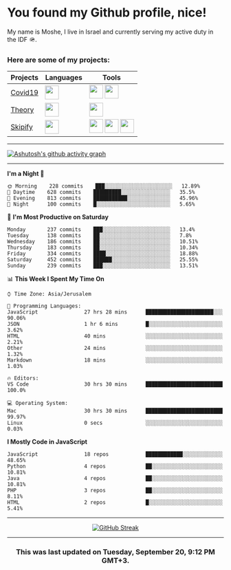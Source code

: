 <h1>You found my Github profile, nice!</h1>
<p>
    My name is Moshe, I live in Israel and currently serving my active duty in the IDF 🪖.
</p>

<h3>Here are some of my projects:</h3>

| Projects                                          | Languages                                                                                   | Tools                                                                                                                                                                                                                                                                       |
| ------------------------------------------------- | ------------------------------------------------------------------------------------------- | --------------------------------------------------------------------------------------------------------------------------------------------------------------------------------------------------------------------------------------------------------------------------- |
| [Covid19](https://github.com/jewishmoses/covid19) | <img height="32" width="32" src="https://unpkg.com/simple-icons@v6/icons/php.svg" />        | <img height="32" width="32" src="https://unpkg.com/simple-icons@v6/icons/laravel.svg" /> <img height="32" width="32" src="https://unpkg.com/simple-icons@v6/icons/livewire.svg" />                                                                                          |
| [Theory](https://github.com/jewishmoses/theory)   | <img height="32" width="32" src="https://unpkg.com/simple-icons@v6/icons/python.svg" />     | <img height="32" width="32" src="https://unpkg.com/simple-icons@v6/icons/django.svg" />                                                                                                                                                                                     |
| [Skipify](https://github.com/jewishmoses/skipify) | <img height="32" width="32" src="https://unpkg.com/simple-icons@v6/icons/javascript.svg" /> | <img height="32" width="32" src="https://unpkg.com/simple-icons@v6/icons/sqlite.svg" /> <img height="32" width="32" src="https://unpkg.com/simple-icons@v6/icons/sequelize.svg" /> <img height="32" width="32" src="https://unpkg.com/simple-icons@v6/icons/express.svg" /> |

<hr />

[![Ashutosh's github activity graph](https://activity-graph.herokuapp.com/graph?username=jewishmoses&theme=github&bg_color=fff&line=216e39&color=000&point=000)](https://github.com/jewishmoses/github-readme-activity-graph)

<hr />

<!--START_SECTION:waka-->
**I'm a Night 🦉** 

```text
🌞 Morning    228 commits    ███░░░░░░░░░░░░░░░░░░░░░░   12.89% 
🌆 Daytime    628 commits    █████████░░░░░░░░░░░░░░░░   35.5% 
🌃 Evening    813 commits    ███████████░░░░░░░░░░░░░░   45.96% 
🌙 Night      100 commits    █░░░░░░░░░░░░░░░░░░░░░░░░   5.65%

```
📅 **I'm Most Productive on Saturday** 

```text
Monday       237 commits    ███░░░░░░░░░░░░░░░░░░░░░░   13.4% 
Tuesday      138 commits    ██░░░░░░░░░░░░░░░░░░░░░░░   7.8% 
Wednesday    186 commits    ██░░░░░░░░░░░░░░░░░░░░░░░   10.51% 
Thursday     183 commits    ██░░░░░░░░░░░░░░░░░░░░░░░   10.34% 
Friday       334 commits    ████░░░░░░░░░░░░░░░░░░░░░   18.88% 
Saturday     452 commits    ██████░░░░░░░░░░░░░░░░░░░   25.55% 
Sunday       239 commits    ███░░░░░░░░░░░░░░░░░░░░░░   13.51%

```


📊 **This Week I Spent My Time On** 

```text
⌚︎ Time Zone: Asia/Jerusalem

💬 Programming Languages: 
JavaScript               27 hrs 28 mins      ██████████████████████░░░   90.06% 
JSON                     1 hr 6 mins         █░░░░░░░░░░░░░░░░░░░░░░░░   3.62% 
HTML                     40 mins             ░░░░░░░░░░░░░░░░░░░░░░░░░   2.21% 
Other                    24 mins             ░░░░░░░░░░░░░░░░░░░░░░░░░   1.32% 
Markdown                 18 mins             ░░░░░░░░░░░░░░░░░░░░░░░░░   1.03%

🔥 Editors: 
VS Code                  30 hrs 30 mins      █████████████████████████   100.0%

💻 Operating System: 
Mac                      30 hrs 30 mins      █████████████████████████   99.97% 
Linux                    0 secs              ░░░░░░░░░░░░░░░░░░░░░░░░░   0.03%

```

**I Mostly Code in JavaScript** 

```text
JavaScript               18 repos            ████████████░░░░░░░░░░░░░   48.65% 
Python                   4 repos             ██░░░░░░░░░░░░░░░░░░░░░░░   10.81% 
Java                     4 repos             ██░░░░░░░░░░░░░░░░░░░░░░░   10.81% 
PHP                      3 repos             ██░░░░░░░░░░░░░░░░░░░░░░░   8.11% 
HTML                     2 repos             █░░░░░░░░░░░░░░░░░░░░░░░░   5.41%

```



<!--END_SECTION:waka-->

<hr />

<div align="center">

[![GitHub Streak](https://github-readme-streak-stats.herokuapp.com?user=jewishmoses&date_format=M%20j%5B%2C%20Y%5D)](https://git.io/streak-stats)

</div>

<hr/>

<div align="center">
    <h3>This was last updated on Tuesday, September 20, 9:12 PM GMT+3.</h3>
</div>
